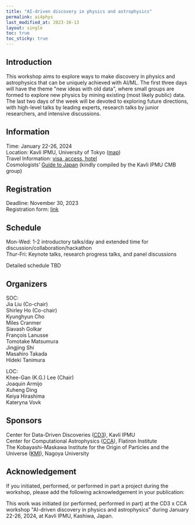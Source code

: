 ```yaml
---
title: "AI-driven discovery in physics and astrophysics"
permalink: ai4phys
last_modified_at: 2023-10-13
layout: single
toc: true
toc_sticky: true
---
```


## Introduction

This workshop aims to explore ways to make discovery in physics and astrophysics that can be uniquely achieved with AI/ML. The first three days will have the theme "new ideas with old data", where small groups are formed to explore new physics by mining existing (most likely public) data. The last two days of the week will be devoted to exploring future directions, with high-level talks by leading experts, research talks by junior researchers, and intensive discussions. 

## Information

Time: January 22-26, 2024 \
Location: Kavli IPMU, University of Tokyo ([map](https://maps.app.goo.gl/YzgzK9UrQ55sL89x8)) \
Travel Information: [visa, access, hotel](https://www.ipmu.jp/en/visitors)\
Cosmologists’ [Guide to Japan](https://sites.google.com/view/ipmucmb/discover-japan) (kindly compiled by the Kavli IPMU CMB group)

## Registration 

Deadline: November 30, 2023\
Registration form: [link](https://forms.gle/xxx)

## Schedule

Mon-Wed: 1-2 introductory talks/day and extended time for discussion/collaboration/hackathon\
Thur-Fri: Keynote talks, research progress talks, and panel discussions

Detailed schedule TBD

## Organizers

SOC:\
Jia Liu (Co-chair)\
Shirley Ho (Co-chair)\
Kyunghyun Cho\
Miles Cranmer\
Siavash Golkar\
François Lanusse\
Tomotake Matsumura\
Jingjing Shi\
Masahiro Takada\
Hideki Tanimura

LOC:\
Khee-Gan (K.G.) Lee (Chair)\
Joaquin Armijo\
Xuheng Ding\
Keiya Hirashima\
Kateryna Vovk

## Sponsors

Center for Data-Driven Discoveries ([CD3](https://cd3.ipmu.jp/)), Kavli IPMU\
Center for Computational Astrophysics ([CCA](https://www.simonsfoundation.org/flatiron/center-for-computational-astrophysics/)), Flatiron Institute\
The Kobayashi-Maskawa Institute for the Origin of Particles and the Universe ([KMI](https://www.kmi.nagoya-u.ac.jp/eng/)), Nagoya University


## Acknowledgement 

If you initiated, performed, or performed in part a project during the workshop, please add the following acknowledgement in your publication:

This work was initiated (or performed, performed in part) at the CD3 x CCA workshop "AI-driven discovery in physics and astrophysics" during January 22-26, 2024, at Kavli IPMU, Kashiwa, Japan.
